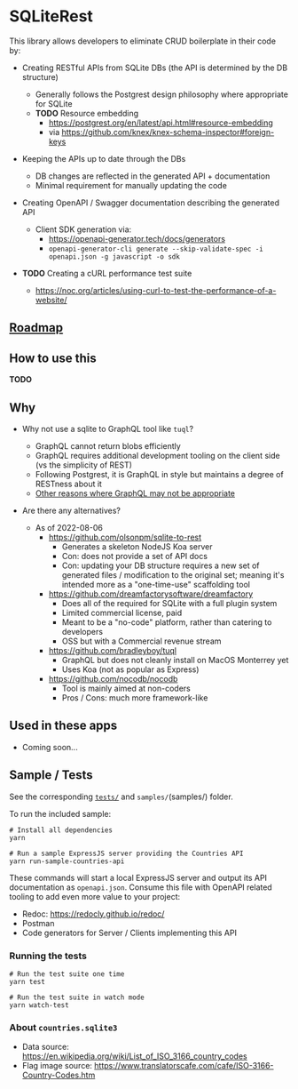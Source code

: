 # SQLiteRest

This library allows developers to eliminate CRUD boilerplate in their code by:

- Creating RESTful APIs from SQLite DBs (the API is determined by the DB structure)
    - Generally follows the Postgrest design philosophy where appropriate for SQLite
    - **TODO** Resource embedding 
        - https://postgrest.org/en/latest/api.html#resource-embedding
        - via https://github.com/knex/knex-schema-inspector#foreign-keys

- Keeping the APIs up to date through the DBs
    - DB changes are reflected in the generated API + documentation
    - Minimal requirement for manually updating the code

- Creating OpenAPI / Swagger documentation describing the generated API
    - Client SDK generation via:
        - https://openapi-generator.tech/docs/generators
        - `openapi-generator-cli generate --skip-validate-spec -i openapi.json -g javascript -o sdk`

- **TODO** Creating a cURL performance test suite
    - https://noc.org/articles/using-curl-to-test-the-performance-of-a-website/

## [Roadmap](todo.md)

## How to use this

**TODO**

## Why

- Why not use a sqlite to GraphQL tool like `tuql`?
    - GraphQL cannot return blobs efficiently
    - GraphQL requires additional development tooling on the client side (vs the simplicity of REST)
    - Following Postgrest, it is GraphQL in style but maintains a degree of RESTness about it
    - [Other reasons where GraphQL may not be appropriate]()

- Are there any alternatives?
    - As of 2022-08-06
        - https://github.com/olsonpm/sqlite-to-rest
            - Generates a skeleton NodeJS Koa server
            - Con: does not provide a set of API docs
            - Con: updating your DB structure requires a new set of generated files / modification to the original set; meaning it's intended more as a "one-time-use" scaffolding tool
        - https://github.com/dreamfactorysoftware/dreamfactory
            - Does all of the required for SQLite with a full plugin system
            - Limited commercial license, paid
            - Meant to be a "no-code" platform, rather than catering to developers
            - OSS but with a Commercial revenue stream
        - https://github.com/bradleyboy/tuql
            - GraphQL but does not cleanly install on MacOS Monterrey yet
            - Uses Koa (not as popular as Express)
        - https://github.com/nocodb/nocodb
            - Tool is mainly aimed at non-coders
            - Pros / Cons: much more framework-like

## Used in these apps

- Coming soon...

## Sample / Tests

See the corresponding [`tests/`](tests/) and `samples/`(samples/) folder.

To run the included sample:

```
# Install all dependencies
yarn

# Run a sample ExpressJS server providing the Countries API
yarn run-sample-countries-api
```

These commands will start a local ExpressJS server and output its API documentation as `openapi.json`.  Consume this file with OpenAPI related tooling to add even more value to your project:

- Redoc: https://redocly.github.io/redoc/
- Postman
- Code generators for Server / Clients implementing this API

### Running the tests

```
# Run the test suite one time
yarn test

# Run the test suite in watch mode
yarn watch-test
```
### About `countries.sqlite3`

- Data source: https://en.wikipedia.org/wiki/List_of_ISO_3166_country_codes
- Flag image source: https://www.translatorscafe.com/cafe/ISO-3166-Country-Codes.htm
